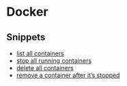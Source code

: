 # Docker
## Snippets
- [list all containers](https://gist.github.com/322f507ceacbbc8466ead51bc6bb83b4)
- [stop all running containers](https://gist.github.com/1ff6cce1de4ad0517c6136e756aac85a)
- [delete all containers](https://gist.github.com/632b9f09db46ffe69f40ee5dc6d2f878)
- [remove a container after it’s stopped](https://gist.github.com/583484e25ae1d89feebcbae0f2a1b401)